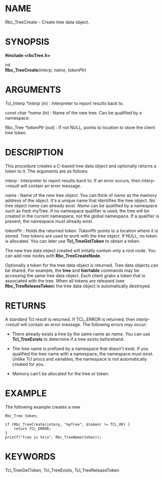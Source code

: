 

NAME
====

Rbc\_TreeCreate \- Create tree data object\.  

SYNOPSIS
========

__#include \<rbcTree\.h\>__  

int  
__Rbc\_TreeCreate__(*interp*, *name*, *tokenPtr*)  

ARGUMENTS
=========


Tcl\_Interp   *\*interp*   (in)
:   Interpreter to report results back to\.

const char   *\*name*     (in)
:   Name of the new tree\.  Can be
    qualified by a namespace\.

Rbc\_Tree     *\*tokenPtr* (out)
:   If not NULL, points to location to
    store the client tree token\.

DESCRIPTION
===========

This procedure creates a C\-based tree data object and optionally
returns a token to it\.  The arguments are as follows:

*interp*
:   Interpreter to report results back to\.  If an error occurs,
    then interp\-\>result will contain an error message\.

*name*
:   Name of the new tree object\.  You can think of *name* as the
    memory address of the object\.  It\'s a unique name that
    identifies the tree object\.  No tree object *name* can already
    exist\.  *Name* can be qualified by a namespace such as
    fred::myTree\.  If no namespace qualifier is used, the tree
    will be created in the current namespace, not the global
    namespace\.  If a qualifier is present, the namespace must
    already exist\.  

*tokenPtr*
:   Holds the returned token\.  *TokenPtr* points to a location
    where it is stored\. Tree tokens are used to work with the
    tree object\.  If NULL, no token is allocated\.  You can later
    use __Tcl\_TreeGetToken__ to obtain a token\.  

The new tree data object created will initially contain only a root
node\.  You can add new nodes with __Rbc\_TreeCreateNode__\.

Optionally a token for the tree data object is returned\.  Tree data
objects can be shared\.  For example, the __tree__ and __hiertable__ commands
may be accessing the same tree data object\.  Each client grabs a token
that is associated with the tree\.  When all tokens are released (see
__Rbc\_TreeReleaseToken__) the tree data object is automatically destroyed\.

RETURNS
=======

A standard Tcl result is returned\.  If TCL\_ERROR is returned, then
*interp\-\>result* will contain an error message\.  The following errors may
occur:  

*   There already exists a tree by the same name as *name*\. You can use
    __Tcl\_TreeExists__ to determine if a tree exists beforehand\.

*   The tree name is prefixed by a namespace that doesn\'t exist\.  If you
    qualified the tree name with a namespace, the namespace must exist\.
    Unlike Tcl procs and variables, the namespace is not automatically
    created for you\.  

*   Memory can\'t be allocated for the tree or token\.

EXAMPLE
=======

The following example creates a new  

~~~~~
Rbc_Tree token;

if (Rbc_TreeCreate(interp, "myTree", &token) != TCL_OK) {
    return TCL_ERROR;
}
printf("tree is %s\n", Rbc_TreeName(token));
~~~~~

KEYWORDS
========

Tcl\_TreeGetToken, Tcl\_TreeExists, Tcl\_TreeReleaseToken

